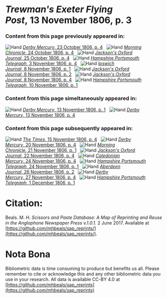 # *Trewman's Exeter Flying Post*, 13 November 1806, p. 3  
  
### Content from this page previously appeared in:  
![Hand](http://scissorsandpaste.net/wp-content/uploads/2017/06/smallhandpointer.png) [*Derby Mercury*, 23 October 1806, p. 4](https://mhbeals.github.io/sap_html/Derby-Mercury/Derby-Mercury-23-October-1806-p-4)  
![Hand](http://scissorsandpaste.net/wp-content/uploads/2017/06/smallhandpointer.png) [*Morning Chronicle*, 24 October 1806, p. 4](https://mhbeals.github.io/sap_html/Morning-Chronicle/Morning-Chronicle-24-October-1806-p-4)  
![Hand](http://scissorsandpaste.net/wp-content/uploads/2017/06/smallhandpointer.png) [*Jackson's Oxford Journal*, 25 October 1806, p. 4](https://mhbeals.github.io/sap_html/Jackson's-Oxford-Journal/Jackson's-Oxford-Journal-25-October-1806-p-4)  
![Hand](http://scissorsandpaste.net/wp-content/uploads/2017/06/smallhandpointer.png) [*Hampshire Portsmouth Telegraph*, 3 November 1806, p. 4](https://mhbeals.github.io/sap_html/Hampshire-Portsmouth-Telegraph/Hampshire-Portsmouth-Telegraph-3-November-1806-p-4)  
![Hand](http://scissorsandpaste.net/wp-content/uploads/2017/06/smallhandpointer.png) [*Ipswich Journal*, 8 November 1806, p. 1](https://mhbeals.github.io/sap_html/Ipswich-Journal/Ipswich-Journal-8-November-1806-p-1)  
![Hand](http://scissorsandpaste.net/wp-content/uploads/2017/06/smallhandpointer.png) [*Jackson's Oxford Journal*, 8 November 1806, p. 2](https://mhbeals.github.io/sap_html/Jackson's-Oxford-Journal/Jackson's-Oxford-Journal-8-November-1806-p-2)  
![Hand](http://scissorsandpaste.net/wp-content/uploads/2017/06/smallhandpointer.png) [*Jackson's Oxford Journal*, 8 November 1806, p. 4](https://mhbeals.github.io/sap_html/Jackson's-Oxford-Journal/Jackson's-Oxford-Journal-8-November-1806-p-4)  
![Hand](http://scissorsandpaste.net/wp-content/uploads/2017/06/smallhandpointer.png) [*Hampshire Portsmouth Telegraph*, 10 November 1806, p. 1](https://mhbeals.github.io/sap_html/Hampshire-Portsmouth-Telegraph/Hampshire-Portsmouth-Telegraph-10-November-1806-p-1)  
  
### Content from this page simeltaneously appeared in:  
![Hand](http://scissorsandpaste.net/wp-content/uploads/2017/06/smallhandpointer.png) [*Derby Mercury*, 13 November 1806, p. 1](https://mhbeals.github.io/sap_html/Derby-Mercury/Derby-Mercury-13-November-1806-p-1)  
![Hand](http://scissorsandpaste.net/wp-content/uploads/2017/06/smallhandpointer.png) [*Derby Mercury*, 13 November 1806, p. 4](https://mhbeals.github.io/sap_html/Derby-Mercury/Derby-Mercury-13-November-1806-p-4)  
  
### Content from this page subsequently appeared in:  
![Hand](http://scissorsandpaste.net/wp-content/uploads/2017/06/smallhandpointer.png) [*The Times*, 15 November 1806, p. 4](https://mhbeals.github.io/sap_html/The-Times/The-Times-15-November-1806-p-4)  
![Hand](http://scissorsandpaste.net/wp-content/uploads/2017/06/smallhandpointer.png) [*Derby Mercury*, 20 November 1806, p. 4](https://mhbeals.github.io/sap_html/Derby-Mercury/Derby-Mercury-20-November-1806-p-4)  
![Hand](http://scissorsandpaste.net/wp-content/uploads/2017/06/smallhandpointer.png) [*Morning Chronicle*, 21 November 1806, p. 1](https://mhbeals.github.io/sap_html/Morning-Chronicle/Morning-Chronicle-21-November-1806-p-1)  
![Hand](http://scissorsandpaste.net/wp-content/uploads/2017/06/smallhandpointer.png) [*Jackson's Oxford Journal*, 22 November 1806, p. 4](https://mhbeals.github.io/sap_html/Jackson's-Oxford-Journal/Jackson's-Oxford-Journal-22-November-1806-p-4)  
![Hand](http://scissorsandpaste.net/wp-content/uploads/2017/06/smallhandpointer.png) [*Caledonian Mercury*, 24 November 1806, p. 4](https://mhbeals.github.io/sap_html/Caledonian-Mercury/Caledonian-Mercury-24-November-1806-p-4)  
![Hand](http://scissorsandpaste.net/wp-content/uploads/2017/06/smallhandpointer.png) [*Hampshire Portsmouth Telegraph*, 24 November 1806, p. 1](https://mhbeals.github.io/sap_html/Hampshire-Portsmouth-Telegraph/Hampshire-Portsmouth-Telegraph-24-November-1806-p-1)  
![Hand](http://scissorsandpaste.net/wp-content/uploads/2017/06/smallhandpointer.png) [*Aberdeen Journal*, 26 November 1806, p. 2](https://mhbeals.github.io/sap_html/Aberdeen-Journal/Aberdeen-Journal-26-November-1806-p-2)  
![Hand](http://scissorsandpaste.net/wp-content/uploads/2017/06/smallhandpointer.png) [*Derby Mercury*, 27 November 1806, p. 4](https://mhbeals.github.io/sap_html/Derby-Mercury/Derby-Mercury-27-November-1806-p-4)  
![Hand](http://scissorsandpaste.net/wp-content/uploads/2017/06/smallhandpointer.png) [*Hampshire Portsmouth Telegraph*, 1 December 1806, p. 1](https://mhbeals.github.io/sap_html/Hampshire-Portsmouth-Telegraph/Hampshire-Portsmouth-Telegraph-1-December-1806-p-1)  


# Citation: 

Beals. M. H. *Scissors and Paste Database: A Map of Reprinting and Reuse in the Anglophone Newspaper Press v.1.0.1.* 2 June 2017. Available at [https://github.com/mhbeals/sap_reprints/](https://github.com/mhbeals/sap_reprints/). 

# Nota Bona

Bibliometric data is time consuming to produce but benefits us all. Please remember to cite or acknowledge this and any other bibliometric data you use in your research. All data is available CC-BY 4.0 at [https://github.com/mhbeals/sap_reprints](https://github.com/mhbeals/sap_reprints)